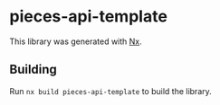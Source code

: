 # pieces-api-template

This library was generated with [Nx](https://nx.dev).

## Building

Run `nx build pieces-api-template` to build the library.
